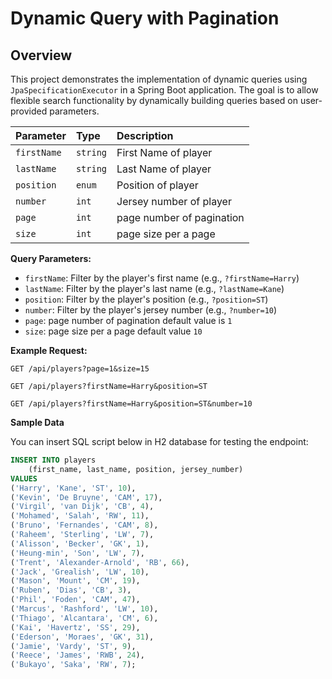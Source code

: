 
# Dynamic Query with Pagination

## Overview

This project demonstrates the implementation of dynamic queries using `JpaSpecificationExecutor` in a Spring Boot application. The goal is to allow flexible search functionality by dynamically building queries based on user-provided parameters.

| Parameter   | Type     | Description               |
|:------------|:---------|:--------------------------|
| `firstName` | `string` | First Name of player      |
| `lastName`  | `string` | Last Name of player       |
| `position`  | `enum`   | Position of player        |
| `number`    | `int`    | Jersey number of player   |
| `page`      | `int`    | page number of pagination |
| `size`      | `int`    | page size per a page      |

**Query Parameters:**
- `firstName`: Filter by the player's first name (e.g., `?firstName=Harry`)
- `lastName`: Filter by the player's last name (e.g., `?lastName=Kane`)
- `position`: Filter by the player's position (e.g., `?position=ST`)
- `number`: Filter by the player's jersey number (e.g., `?number=10`)
- `page`: page number of pagination default value is `1`
- `size`: page size per a page default value `10`

**Example Request:**
```http
GET /api/players?page=1&size=15
```
```http
GET /api/players?firstName=Harry&position=ST
```
```http
GET /api/players?firstName=Harry&position=ST&number=10
```
**Sample Data**

You can insert SQL script below in H2 database for testing the endpoint:
```SQL
INSERT INTO players 
    (first_name, last_name, position, jersey_number)
VALUES 
('Harry', 'Kane', 'ST', 10),
('Kevin', 'De Bruyne', 'CAM', 17),
('Virgil', 'van Dijk', 'CB', 4),
('Mohamed', 'Salah', 'RW', 11),
('Bruno', 'Fernandes', 'CAM', 8),
('Raheem', 'Sterling', 'LW', 7),
('Alisson', 'Becker', 'GK', 1),
('Heung-min', 'Son', 'LW', 7),
('Trent', 'Alexander-Arnold', 'RB', 66),
('Jack', 'Grealish', 'LW', 10),
('Mason', 'Mount', 'CM', 19),
('Ruben', 'Dias', 'CB', 3),
('Phil', 'Foden', 'CAM', 47),
('Marcus', 'Rashford', 'LW', 10),
('Thiago', 'Alcantara', 'CM', 6),
('Kai', 'Havertz', 'SS', 29),
('Ederson', 'Moraes', 'GK', 31),
('Jamie', 'Vardy', 'ST', 9),
('Reece', 'James', 'RWB', 24),
('Bukayo', 'Saka', 'RW', 7);
```


